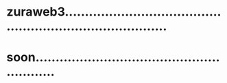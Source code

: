 # zuraweb3...............................................................................
# soon..........................................................
